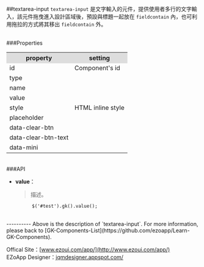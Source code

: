 ##textarea-input
`textarea-input` 是文字輸入的元件，提供使用者多行的文字輸入，該元件拖曳進入設計區域後，預設與標題一起放在 `fieldcontain` 內，也可利用拖拉的方式將其移出 `fieldcontain` 外。 

<br/>
###Properties
<table>

<tr>
<th style="background:#ddd;">property</th>
<th style="background:#ddd;">setting</th>
</tr>

<tr>
<td>id</td>
<td>Component's id</td>
</tr>

<tr>
<td>type</td>
<td></td>
</tr>

<tr>
<td>name</td>
<td></td>
</tr>

<tr>
<td>value</td>
<td></td>
</tr>

<tr>
<td>style</td>
<td>HTML inline style</td>
</tr>

<tr>
<td>placeholder</td>
<td></td>
</tr>

<tr>
<td>data-clear-btn</td>
<td></td>
</tr>

<tr>
<td>data-clear-btn-text</td>
<td></td>
</tr>

<tr>
<td>data-mini</td>
<td></td>
</tr>

</table>

<br/>
###API

- **value**：  
  	> 描述。

			$('#test').gk().value();


<br/>
----------
Above is the description of `textarea-input`. For more information, please back to [GK-Components-List](https://github.com/ezoapp/Learn-GK-Components).

Offical Site：[www.ezoui.com/app/](http://www.ezoui.com/app/)  
EZoApp Designer：[jqmdesigner.appspot.com/](http://jqmdesigner.appspot.com/)




